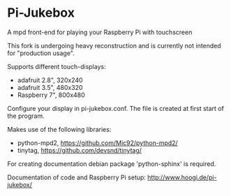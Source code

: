 # Pi-Jukebox
A mpd front-end for playing your Raspberry Pi with touchscreen

This fork is undergoing heavy reconstruction and is currently
not intended for "production usage".

Supports different touch-displays:
  - adafruit 2.8", 320x240
  - adafruit 3.5", 480x320
  - Raspberry 7", 800x480

Configure your display in pi-jukebox.conf. The file is
created at first start of the program.

Makes use of the following libraries:
  - python-mpd2, https://github.com/Mic92/python-mpd2/
  - tinytag,  https://github.com/devsnd/tinytag/

For creating documentation debian package 'python-sphinx' is required.

Documentation of code and Raspberry Pi setup: 
http://www.hoogi.de/pi-jukebox/
